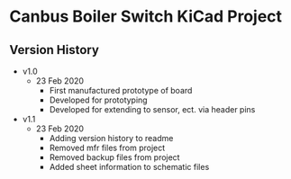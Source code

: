 # Canbus Boiler Switch KiCad Project

## Version History

* v1.0
    * 23 Feb 2020
        * First manufactured prototype of board
        * Developed for prototyping
        * Developed for extending to sensor, ect. via header pins
* v1.1
    * 23 Feb 2020
        * Adding version history to readme
        * Removed mfr files from project
        * Removed backup files from project
        * Added sheet information to schematic files

   
 
